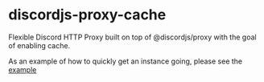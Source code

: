 # discordjs-proxy-cache

Flexible Discord HTTP Proxy built on top of @discordjs/proxy with the goal of enabling cache.

As an example of how to quickly get an instance going, please see the [example](./example/)
